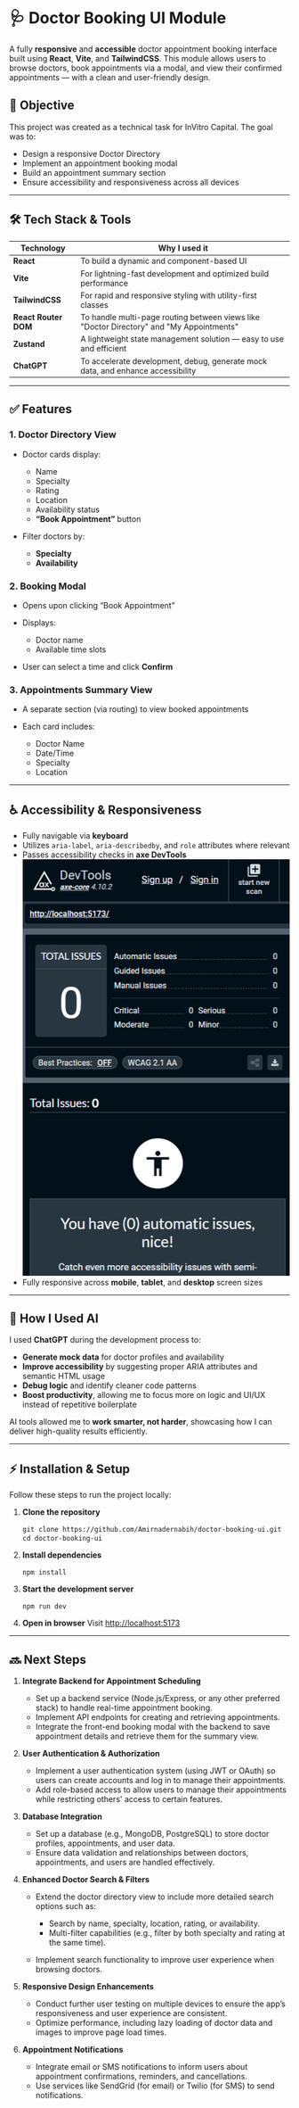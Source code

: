 # 🩺 Doctor Booking UI Module

A fully **responsive** and **accessible** doctor appointment booking interface built using **React**, **Vite**, and **TailwindCSS**. This module allows users to browse doctors, book appointments via a modal, and view their confirmed appointments — with a clean and user-friendly design.

## 🎯 Objective

This project was created as a technical task for InVitro Capital. The goal was to:

* Design a responsive Doctor Directory
* Implement an appointment booking modal
* Build an appointment summary section
* Ensure accessibility and responsiveness across all devices

---

## 🛠️ Tech Stack & Tools

| Technology           | Why I used it                                                                            |
| -------------------- | ---------------------------------------------------------------------------------------- |
| **React**            | To build a dynamic and component-based UI                                                |
| **Vite**             | For lightning-fast development and optimized build performance                           |
| **TailwindCSS**      | For rapid and responsive styling with utility-first classes                              |
| **React Router DOM** | To handle multi-page routing between views like "Doctor Directory" and "My Appointments" |
| **Zustand**          | A lightweight state management solution — easy to use and efficient                      |
| **ChatGPT**          | To accelerate development, debug, generate mock data, and enhance accessibility          |

---

## ✅ Features

### 1. **Doctor Directory View**

* Doctor cards display:

  * Name
  * Specialty
  * Rating
  * Location
  * Availability status
  * **“Book Appointment”** button
* Filter doctors by:

  * **Specialty**
  * **Availability**

### 2. **Booking Modal**

* Opens upon clicking “Book Appointment”
* Displays:

  * Doctor name
  * Available time slots
* User can select a time and click **Confirm**

### 3. **Appointments Summary View**

* A separate section (via routing) to view booked appointments
* Each card includes:

  * Doctor Name
  * Date/Time
  * Specialty
  * Location

---

## ♿ Accessibility & Responsiveness

* Fully navigable via **keyboard**
* Utilizes `aria-label`, `aria-describedby`, and `role` attributes where relevant
* Passes accessibility checks in **axe DevTools**
  ![App Screenshot](./public/images/axe-core%20dev-tools.png)
* Fully responsive across **mobile**, **tablet**, and **desktop** screen sizes

---

## 🚀 How I Used AI

I used **ChatGPT** during the development process to:

* **Generate mock data** for doctor profiles and availability
* **Improve accessibility** by suggesting proper ARIA attributes and semantic HTML usage
* **Debug logic** and identify cleaner code patterns
* **Boost productivity**, allowing me to focus more on logic and UI/UX instead of repetitive boilerplate

AI tools allowed me to **work smarter, not harder**, showcasing how I can deliver high-quality results efficiently.

---

## ⚡ Installation & Setup

Follow these steps to run the project locally:

1. **Clone the repository**

   ```
   git clone https://github.com/Amirnadernabih/doctor-booking-ui.git
   cd doctor-booking-ui
   ```

2. **Install dependencies**

   ```
   npm install
   ```

3. **Start the development server**

   ```
   npm run dev
   ```

4. **Open in browser**
   Visit [http://localhost:5173](http://localhost:5173)

---

## 🔜 Next Steps

1. **Integrate Backend for Appointment Scheduling**

   * Set up a backend service (Node.js/Express, or any other preferred stack) to handle real-time appointment booking.
   * Implement API endpoints for creating and retrieving appointments.
   * Integrate the front-end booking modal with the backend to save appointment details and retrieve them for the summary view.

2. **User Authentication & Authorization**

   * Implement a user authentication system (using JWT or OAuth) so users can create accounts and log in to manage their appointments.
   * Add role-based access to allow users to manage their appointments while restricting others' access to certain features.

3. **Database Integration**

   * Set up a database (e.g., MongoDB, PostgreSQL) to store doctor profiles, appointments, and user data.
   * Ensure data validation and relationships between doctors, appointments, and users are handled effectively.

4. **Enhanced Doctor Search & Filters**

   * Extend the doctor directory view to include more detailed search options such as:

     * Search by name, specialty, location, rating, or availability.
     * Multi-filter capabilities (e.g., filter by both specialty and rating at the same time).
   * Implement search functionality to improve user experience when browsing doctors.

5. **Responsive Design Enhancements**

   * Conduct further user testing on multiple devices to ensure the app’s responsiveness and user experience are consistent.
   * Optimize performance, including lazy loading of doctor data and images to improve page load times.

6. **Appointment Notifications**

   * Integrate email or SMS notifications to inform users about appointment confirmations, reminders, and cancellations.
   * Use services like SendGrid (for email) or Twilio (for SMS) to send notifications.
